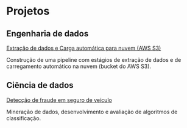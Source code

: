 # Projetos

## Engenharia de dados

[Extração de dados e Carga automática para nuvem (AWS S3)](./de/etl-aws.md)

Construção de uma pipeline com estágios de extração de dados e de carregamento automático na nuvem (bucket do AWS S3).

## Ciência de dados

[Detecção de fraude em seguro de veículo](./ds/fraud-detection.md)

Mineração de dados, desenvolvimento e avaliação de algoritmos de classificação.